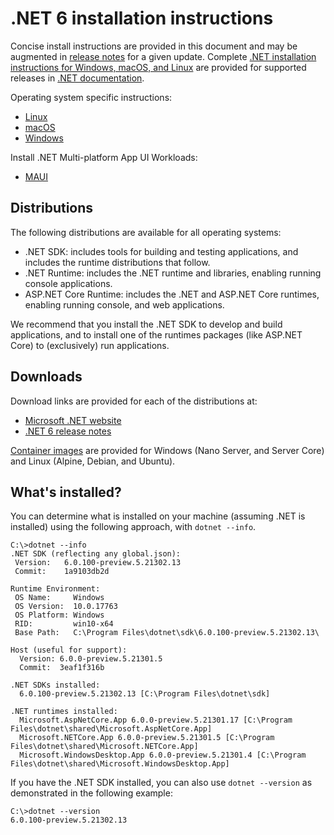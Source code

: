 # .NET 6 installation instructions

Concise install instructions are provided in this document and may be augmented in [release notes](README.md) for a given update. Complete [.NET installation instructions for Windows, macOS, and Linux](https://docs.microsoft.com/dotnet/core/install/) are provided for supported releases in [.NET documentation](https://docs.microsoft.com/dotnet).

Operating system specific instructions:

- [Linux](install-linux.md)
- [macOS](install-macos.md)
- [Windows](install-windows.md)

 Install .NET Multi-platform App UI Workloads: 
- [MAUI](install-maui.md)

## Distributions

The following distributions are available for all operating systems:

- .NET SDK: includes tools for building and testing applications, and includes the runtime distributions that follow.
- .NET Runtime: includes the .NET runtime and libraries, enabling running console applications.
- ASP.NET Core Runtime: includes the .NET and ASP.NET Core runtimes, enabling running console, and web applications.

We recommend that you install the .NET SDK to develop and build applications, and to install one of the runtimes packages (like ASP.NET Core) to (exclusively) run applications.

## Downloads

Download links are provided for each of the distributions at:

- [Microsoft .NET website](https://dotnet.microsoft.com/download/dotnet/6.0)
- [.NET 6 release notes](README.md)

[Container images](https://hub.docker.com/r/microsoft/dotnet/) are provided for Windows (Nano Server, and Server Core) and Linux (Alpine, Debian, and Ubuntu).

## What's installed?

You can determine what is installed on your machine (assuming .NET is installed) using the following approach, with `dotnet --info`.

```console
C:\>dotnet --info
.NET SDK (reflecting any global.json):
 Version:   6.0.100-preview.5.21302.13
 Commit:    1a9103db2d

Runtime Environment:
 OS Name:     Windows
 OS Version:  10.0.17763
 OS Platform: Windows
 RID:         win10-x64
 Base Path:   C:\Program Files\dotnet\sdk\6.0.100-preview.5.21302.13\

Host (useful for support):
  Version: 6.0.0-preview.5.21301.5
  Commit:  3eaf1f316b

.NET SDKs installed:
  6.0.100-preview.5.21302.13 [C:\Program Files\dotnet\sdk]

.NET runtimes installed:
  Microsoft.AspNetCore.App 6.0.0-preview.5.21301.17 [C:\Program Files\dotnet\shared\Microsoft.AspNetCore.App]
  Microsoft.NETCore.App 6.0.0-preview.5.21301.5 [C:\Program Files\dotnet\shared\Microsoft.NETCore.App]
  Microsoft.WindowsDesktop.App 6.0.0-preview.5.21301.4 [C:\Program Files\dotnet\shared\Microsoft.WindowsDesktop.App]
```

If you have the .NET SDK installed, you can also use `dotnet --version` as demonstrated in the following example:

```console
C:\>dotnet --version
6.0.100-preview.5.21302.13
```